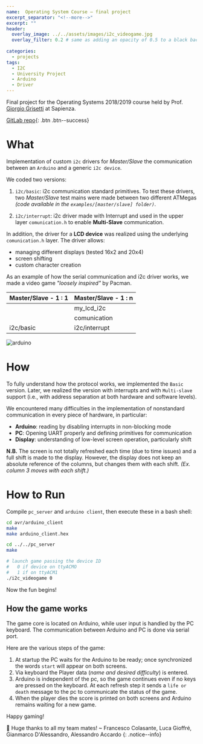 ```yaml
---
name:  Operating System Course – final project
excerpt_separator: "<!--more-->"
excerpt: ""
header:
  overlay_image: ../../assets/images/i2c_videogame.jpg
  overlay_filter: 0.2 # same as adding an opacity of 0.5 to a black background
  
categories: 
  - projects
tags:
  - I2C
  - University Project
  - Arduino
  - Driver
---
```


Final project for the Operating Systems 2018/2019 course held by Prof. [Giorgio Grisetti](https://sites.google.com/dis.uniroma1.it/grisetti/home) at Sapienza.

[GitLab repo](https://github.com/lukfre/i2c_custom_driver){: .btn .btn--success}


# What
Implementation of custom `i2c` drivers for *Master/Slave* the communication between an `Arduino` and a generic `i2c device`.

We coded two versions:
1. `i2c/basic`: i2c communication standard primitives.
    To test these drivers, two *Master/Slave* test mains were made between two different ATMegas *(code available in the `examples/[master/slave] folder)`*.

2. `i2c/interrupt`: i2c driver made with Interrupt and used in the upper layer `comunication.h` to enable **Multi-Slave** communication.

In addition, the driver for a **LCD device** was realized using the underlying `comunication.h` layer.
The driver allows:
- managing different displays (tested 16x2 and 20x4)
- screen shifting
- custom character creation

As an example of how the serial communication and i2c driver works, we made a video game _"loosely inspired"_ by Pacman.


| Master/Slave - 1 : 1| Master/Slave - 1 : n |
|--------------|---------------|
|              | my_lcd_i2c    |
|              | comunication  |
| i2c/basic    | i2c/interrupt |

![arduino](../../assets/i2c_videogame.jpg)

# How
To fully understand how the protocol works, we implemented the `Basic` version.
Later, we realized the version with interrupts and with `Multi-slave` support (i.e., with address separation at both hardware and software levels).

We encountered many difficulties in the implementation of nonstandard communication in every piece of hardware, in particular:
- **Arduino**: reading by disabling interrupts in non-blocking mode 
- **PC**: Opening UART properly and defining primitives for communication
- **Display**: understanding of low-level screen operation, particularly shift

**N.B.** The screen is not totally refreshed each time (due to time issues) and a full shift is made to the display.
However, the display does not keep an absolute reference of the columns, but changes them with each shift. *(Ex. column 3 moves with each shift.)*


# How to Run
Compile `pc_server` and `arduino client`, then execute these in a bash shell:

```bash
cd avr/arduino_client
make
make arduino_client.hex

cd ../../pc_server
make

# launch game passing the device ID
#   0 if device on ttyACMO
#   1 if on ttyACM1
./i2c_videogame 0
```

Now the fun begins!

## How the game works
The game core is located on Arduino, while user input is handled by the PC keyboard.
The communication between Arduino and PC is done via serial port.

Here are the various steps of the game:

1. At startup the PC waits for the Arduino to be ready; once synchronized the words `start` will appear on both screens.
2. Via keyboard the Player data (*name and desired difficulty*) is entered.
3. Arduino is independent of the pc, so the game continues even if no keys are pressed on the keyboard. At each refresh step it sends a `life or death` message to the pc to communicate the status of the game.
4. When the player dies the score is printed on both screens and Arduino remains waiting for a new game.

Happy gaming!

👏 Huge thanks to all my team mates! 
~ Francesco Colasante, Luca Gioffré, Gianmarco D'Alessandro, Alessandro Accardo
{: .notice--info}